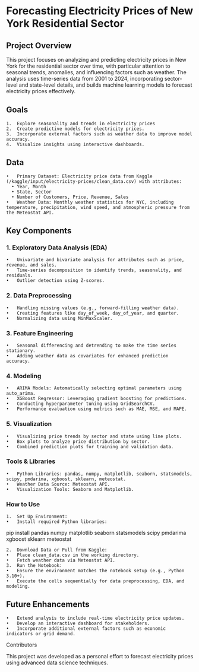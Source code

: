 # Forecasting Electricity Prices of New York Residential Sector

## Project Overview

This project focuses on analyzing and predicting electricity prices in New York for the residential sector over time, with particular attention to seasonal trends, anomalies, and influencing factors such as weather. The analysis uses time-series data from 2001 to 2024, incorporating sector-level and state-level details, and builds machine learning models to forecast electricity prices effectively.

## Goals
	1.	Explore seasonality and trends in electricity prices
	2.	Create predictive models for electricity prices.
	3.	Incorporate external factors such as weather data to improve model accuracy.
	4.	Visualize insights using interactive dashboards.

## Data
	•	Primary Dataset: Electricity price data from Kaggle (/kaggle/input/electricity-prices/clean_data.csv) with attributes:
	  •	Year, Month
	  •	State, Sector
	  •	Number of Customers, Price, Revenue, Sales
	•	Weather Data: Monthly weather statistics for NYC, including temperature, precipitation, wind speed, and atmospheric pressure from the Meteostat API.

## Key Components

### 1. Exploratory Data Analysis (EDA)
	•	Univariate and bivariate analysis for attributes such as price, revenue, and sales.
	•	Time-series decomposition to identify trends, seasonality, and residuals.
	•	Outlier detection using Z-scores.

### 2. Data Preprocessing
	•	Handling missing values (e.g., forward-filling weather data).
	•	Creating features like day_of_week, day_of_year, and quarter.
	•	Normalizing data using MinMaxScaler.

### 3. Feature Engineering
	•	Seasonal differencing and detrending to make the time series stationary.
	•	Adding weather data as covariates for enhanced prediction accuracy.

### 4. Modeling
	•	ARIMA Models: Automatically selecting optimal parameters using auto_arima.
	•	XGBoost Regressor: Leveraging gradient boosting for predictions.
	•	Conducting hyperparameter tuning using GridSearchCV.
	•	Performance evaluation using metrics such as MAE, MSE, and MAPE.

### 5. Visualization
	•	Visualizing price trends by sector and state using line plots.
	•	Box plots to analyze price distribution by sector.
	•	Combined prediction plots for training and validation data.

### Tools & Libraries
	•	Python Libraries: pandas, numpy, matplotlib, seaborn, statsmodels, scipy, pmdarima, xgboost, sklearn, meteostat.
	•	Weather Data Source: Meteostat API.
	•	Visualization Tools: Seaborn and Matplotlib.

### How to Use
	1.	Set Up Environment:
	•	Install required Python libraries:

pip install pandas numpy matplotlib seaborn statsmodels scipy pmdarima xgboost sklearn meteostat


	2.	Download Data or Pull from Kaggle:
	•	Place clean_data.csv in the working directory.
	•	Fetch weather data via Meteostat API.
	3.	Run the Notebook:
	•	Ensure the environment matches the notebook setup (e.g., Python 3.10+).
	•	Execute the cells sequentially for data preprocessing, EDA, and modeling.

## Future Enhancements
	•	Extend analysis to include real-time electricity price updates.
	•	Develop an interactive dashboard for stakeholders.
	•	Incorporate additional external factors such as economic indicators or grid demand.

Contributors

This project was developed as a personal effort to forecast electricity prices using advanced data science techniques. 
